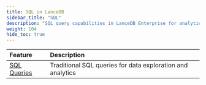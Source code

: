 ```yaml
---
title: SQL in LanceDB
sidebar_title: "SQL"
description: "SQL query capabilities in LanceDB Enterprise for analytical queries and data exploration."
weight: 104
hide_toc: true
---
```


| Feature | Description |
|:---------------|:------------|
| [SQL Queries](/docs/concepts/sql/sql-queries/) | Traditional SQL queries for data exploration and analytics |

